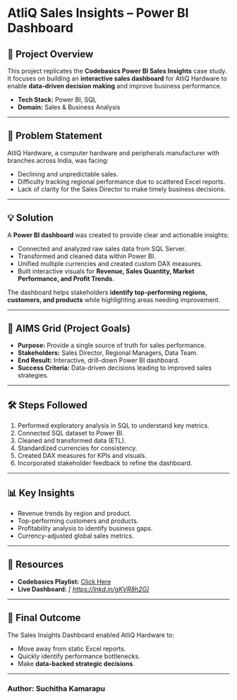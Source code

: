 # AtliQ Sales Insights – Power BI Dashboard

## 📌 Project Overview
This project replicates the **Codebasics Power BI Sales Insights** case study. It focuses on building an **interactive sales dashboard** for AtliQ Hardware to enable **data-driven decision making** and improve business performance.  

- **Tech Stack:** Power BI, SQL  
- **Domain:** Sales & Business Analysis  

---

## 🏢 Problem Statement
AtliQ Hardware, a computer hardware and peripherals manufacturer with branches across India, was facing:  
- Declining and unpredictable sales.  
- Difficulty tracking regional performance due to scattered Excel reports.  
- Lack of clarity for the Sales Director to make timely business decisions.  

---

## 💡 Solution
A **Power BI dashboard** was created to provide clear and actionable insights:  
- Connected and analyzed raw sales data from SQL Server.  
- Transformed and cleaned data within Power BI.  
- Unified multiple currencies and created custom DAX measures.  
- Built interactive visuals for **Revenue, Sales Quantity, Market Performance, and Profit Trends**.  

The dashboard helps stakeholders **identify top-performing regions, customers, and products** while highlighting areas needing improvement.

---

## 🎯 AIMS Grid (Project Goals)
- **Purpose:** Provide a single source of truth for sales performance.  
- **Stakeholders:** Sales Director, Regional Managers, Data Team.  
- **End Result:** Interactive, drill-down Power BI dashboard.  
- **Success Criteria:** Data-driven decisions leading to improved sales strategies.  

---

## 🛠 Steps Followed
1. Performed exploratory analysis in SQL to understand key metrics.  
2. Connected SQL dataset to Power BI.  
3. Cleaned and transformed data (ETL).  
4. Standardized currencies for consistency.  
5. Created DAX measures for KPIs and visuals.  
6. Incorporated stakeholder feedback to refine the dashboard.

---

## 📊 Key Insights
- Revenue trends by region and product.  
- Top-performing customers and products.  
- Profitability analysis to identify business gaps.  
- Currency-adjusted global sales metrics.  

---

## 🔗 Resources
- **Codebasics Playlist:** [Click Here](https://youtube.com/playlist?list=PLeo1K3hjS3uva8pk1FI3iK9kCOKQdz1I9&si=K4X4EvydDV_vv3Wg)  
- **Live Dashboard:** *[ https://lnkd.in/gKVR8h2G]*  

---

## 🚀 Final Outcome
The Sales Insights Dashboard enabled AtliQ Hardware to:  
- Move away from static Excel reports.  
- Quickly identify performance bottlenecks.  
- Make **data-backed strategic decisions**.

---

### Author: Suchitha Kamarapu

